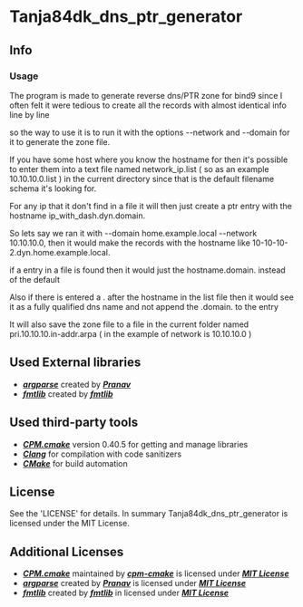 # Tanja84dk_dns_ptr_generator

## Info

### Usage

The program is made to generate reverse dns/PTR zone for bind9 since I often felt it were tedious to create all the records with almost identical info line by line

so the way to use it is to run it with the options --network and --domain for it to generate the zone file.

If you have some host where you know the hostname for then it's possible to enter them into a text file named network_ip.list ( so as an example 10.10.10.0.list ) in the current directory since that is the default filename schema it's looking for.

For any ip that it don't find in a file it will then just create a ptr entry with the hostname ip_with_dash.dyn.domain.

So lets say we ran it with --domain home.example.local --network 10.10.10.0, then it would make the records with the hostname like 10-10-10-2.dyn.home.example.local.

if a entry in a file is found then it would just the hostname.domain. instead of the default

Also if there is entered a . after the hostname in the list file then it would see it as a fully qualified dns name and not append the .domain. to the entry

It will also save the zone file to a file in the current folder named pri.10.10.10.in-addr.arpa ( in the example of network is 10.10.10.0 )

## Used External libraries

- [**_argparse_**](https://github.com/p-ranav/argparse) created by [**_Pranav_**](https://github.com/p-ranav)
- [**_fmtlib_**](https://github.com/fmtlib/fmt) created by [**_fmtlib_**](https://github.com/fmtlib)

## Used third-party tools

- [**_CPM.cmake_**](https://github.com/cpm-cmake/CPM.cmake) version 0.40.5 for getting and manage libraries
- [**_Clang_**](https://clang.llvm.org) for compilation with code sanitizers
- [**_CMake_**](https://cmake.org) for build automation

## License

See the 'LICENSE' for details. In summary Tanja84dk_dns_ptr_generator is licensed under the MIT License.

## Additional Licenses

- [**_CPM.cmake_**]() maintained by [**_cpm-cmake_**](https://github.com/cpm-cmake) is licensed under [**_MIT License_**](https://github.com/cpm-cmake/CPM.cmake/blob/cd28d445aeb4cecd9d10d63a55a52bcbdd8bf17e/LICENSE)
- [**_argparse_**](https://github.com/p-ranav/argparse) created by [**_Pranav_**](https://github.com/p-ranav) is licensed under [**_MIT License_**](https://github.com/p-ranav/argparse/blob/v3.2/LICENSE)
- [**_fmtlib_**](https://github.com/fmtlib/fmt) created by [**_fmtlib_**](https://github.com/fmtlib) in licensed under [**_MIT License_**](https://github.com/fmtlib/fmt/blob/9cf9f38eded63e5e0fb95cd536ba51be601d7fa2/LICENSE)
